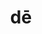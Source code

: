 ---
title: dē
meaning: ABOUT, down from
ch: sixteen
pos: preposition
di: (takes ablative)
repeat: yes
f3: yes
f: yes
---